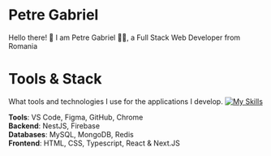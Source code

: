 # Petre Gabriel
Hello there! 👋 I am Petre Gabriel 👨‍💻, a Full Stack Web Developer from Romania

# Tools & Stack
What tools and technologies I use for the applications I develop.
<span style="margin-top: 16px">[![My Skills](https://skillicons.dev/icons?i=js,html,css,sass,ts,react,nextjs,nodejs,nginx,tailwind,prisma,mysql,mongodb,figma,git,regex,linux)](https://skillicons.dev)</span>

**Tools**: VS Code, Figma, GitHub, Chrome  
**Backend**: NestJS, Firebase  
**Databases**: MySQL, MongoDB, Redis  
**Frontend**: HTML, CSS, Typescript, React & Next.JS  
